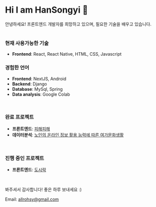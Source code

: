 # Hi I am HanSongyi 👋
안녕하세요! 프론트엔드 개발자를 희망하고 있으며, 필요한 기술을 배우고 있습니다.
<br/>
<br/>

### 현재 사용가능한 기술
- **Frontend**: React, React Native, HTML, CSS, Javascript

### 경험한 언어
- **Frontend**: NextJS, Android
- **Backend**: Django
- **Database**: MySql, Spring
- **Data analysis**: Google Colab
<br/>


### 완료 프로젝트
- **프론트엔드**: [피해피해](https://github.com/hansongy1/Disaster_alert)
- **데이터분석**: [노인의 온라인 정보 활용 능력에 따른 여가문화생활](https://github.com/hansongy1/data-analysis-Project)
<br/>

### 진행 중인 프로젝트
- **프론트엔드**: [도시락](https://github.com/hansongy1/castone-FE
)
<br/>

봐주셔서 감사합니다! 좋은 하루 보내세요 :)
<br />

Email: allrohsy@gmail.com

